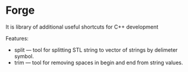 Forge
=====

It is library of additional useful shortcuts for C++ development

Features:
* split — tool for splitting STL string to vector of strings by delimeter symbol.
* trim — tool for removing spaces in begin and end from string values.
